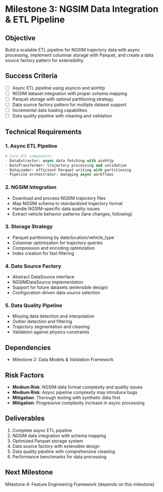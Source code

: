 # Milestone 3: NGSIM Data Integration & ETL Pipeline

## Objective
Build a scalable ETL pipeline for NGSIM trajectory data with async processing, implement columnar storage with Parquet, and create a data source factory pattern for extensibility.

## Success Criteria
- [ ] Async ETL pipeline using asyncio and aiohttp
- [ ] NGSIM dataset integration with proper schema mapping
- [ ] Parquet storage with optimal partitioning strategy
- [ ] Data source factory pattern for multiple dataset support
- [ ] Incremental data loading capabilities
- [ ] Data quality pipeline with cleaning and validation

## Technical Requirements

### 1. Async ETL Pipeline
```python
# Core ETL components
- DataExtractor: async data fetching with aiohttp
- DataTransformer: trajectory processing and validation
- DataLoader: efficient Parquet writing with partitioning
- Pipeline orchestrator: managing async workflows
```

### 2. NGSIM Integration
- Download and process NGSIM trajectory files
- Map NGSIM schema to standardized trajectory format
- Handle NGSIM-specific data quality issues
- Extract vehicle behavior patterns (lane changes, following)

### 3. Storage Strategy
- Parquet partitioning by date/location/vehicle_type
- Columnar optimization for trajectory queries
- Compression and encoding optimization
- Index creation for fast filtering

### 4. Data Source Factory
- Abstract DataSource interface
- NGSIMDataSource implementation
- Support for future datasets (extensible design)
- Configuration-driven data source selection

### 5. Data Quality Pipeline
- Missing data detection and interpolation
- Outlier detection and filtering
- Trajectory segmentation and cleaning
- Validation against physics constraints

## Dependencies
- Milestone 2: Data Models & Validation Framework

## Risk Factors
- **Medium Risk**: NGSIM data format complexity and quality issues
- **Medium Risk**: Async pipeline complexity may introduce bugs
- **Mitigation**: Thorough testing with synthetic data first
- **Mitigation**: Progressive complexity increase in async processing

## Deliverables
1. Complete async ETL pipeline
2. NGSIM data integration with schema mapping
3. Optimized Parquet storage system
4. Data source factory with extensible design
5. Data quality pipeline with comprehensive cleaning
6. Performance benchmarks for data processing

## Next Milestone
Milestone 4: Feature Engineering Framework (depends on this milestone)
